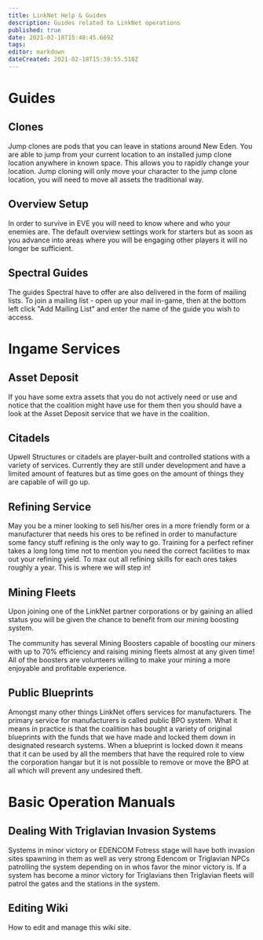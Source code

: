 ```yaml
---
title: LinkNet Help & Guides
description: Guides related to LinkNet operations
published: true
date: 2021-02-18T15:48:45.669Z
tags: 
editor: markdown
dateCreated: 2021-02-18T15:39:55.518Z
---
```


# Guides
## Clones
Jump clones are pods that you can leave in stations around New Eden. You are able to jump from your current location to an installed jump clone location anywhere in known space. This allows you to rapidly change your location. Jump cloning will only move your character to the jump clone location, you will need to move all assets the traditional way.

## Overview Setup
In order to survive in EVE you will need to know where and who your enemies are. The default overview settings work for starters but as soon as you advance into areas where you will be engaging other players it will no longer be sufficient.

## Spectral Guides
The guides Spectral have to offer are also delivered in the form of mailing lists. To join a mailing list - open up your mail in-game, then at the bottom left click "Add Mailing List" and enter the name of the guide you wish to access.

# Ingame Services

## Asset Deposit
If you have some extra assets that you do not actively need or use and notice that the coalition might have use for them then you should have a look at the Asset Deposit service that we have in the coalition.

## Citadels
Upwell Structures or citadels are player-built and controlled stations with a variety of services. Currently they are still under development and have a limited amount of features but as time goes on the amount of things they are capable of will go up.

## Refining Service
May you be a miner looking to sell his/her ores in a more friendly form or a manufacturer that needs his ores to be refined in order to manufacture some fancy stuff refining is the only way to go. Training for a perfect refiner takes a long long time not to mention you need the correct facilities to max out your refining yield. To max out all refining skills for each ores takes roughly a year. This is where we will step in!

## Mining Fleets
Upon joining one of the LinkNet partner corporations or by gaining an allied status you will be given the chance to benefit from our mining boosting system.

The community has several Mining Boosters capable of boosting our miners with up to 70% efficiency and raising mining fleets almost at any given time! All of the boosters are volunteers willing to make your mining a more enjoyable and profitable experience.

## Public Blueprints
Amongst many other things LinkNet offers services for manufacturers. The primary service for manufacturers is called public BPO system. What it means in practice is that the coalition has bought a variety of original blueprints with the funds that we have made and locked them down in designated research systems. When a blueprint is locked down it means that it can be used by all the members that have the required role to view the corporation hangar but it is not possible to remove or move the BPO at all which will prevent any undesired theft.

# Basic Operation Manuals

## Dealing With Triglavian Invasion Systems
Systems in minor victory or EDENCOM Fotress stage will have both invasion sites spawning in them as well as very strong Edencom or Triglavian NPCs patrolling the system depending on in whos favor the minor victory is. If a system has become a minor victory for Triglavians then Triglavian fleets will patrol the gates and the stations in the system.

## Editing Wiki
How to edit and manage this wiki site.